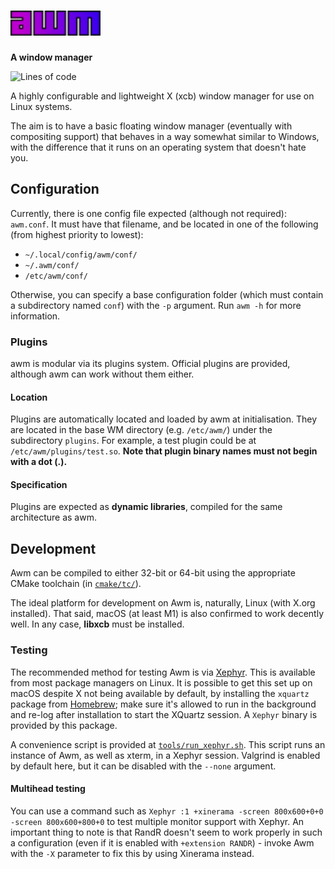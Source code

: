 # <img src="res/wm_logo_colours.svg" height=40>

**A window manager**

![Lines of code](https://www.aschey.tech/tokei/github.com/kosude/awm)


A highly configurable and lightweight X (xcb) window manager for use on Linux systems.

The aim is to have a basic floating window manager (eventually with compositing support) that behaves in a way somewhat similar to Windows, with the
difference that it runs on an operating system that doesn't hate you.


## Configuration

Currently, there is one config file expected (although not required): `awm.conf`. It must have that filename, and be located in one of the following
(from highest priority to lowest):
 - `~/.local/config/awm/conf/`
 - `~/.awm/conf/`
 - `/etc/awm/conf/`

Otherwise, you can specify a base configuration folder (which must contain a subdirectory named `conf`) with the `-p` argument. Run `awm -h` for more
information.


### Plugins

awm is modular via its plugins system. Official plugins are provided, although awm can work without them either.

#### Location

Plugins are automatically located and loaded by awm at initialisation. They are located in the base WM directory (e.g. `/etc/awm/`) under the
subdirectory `plugins`. For example, a test plugin could be at `/etc/awm/plugins/test.so`. **Note that plugin binary names must not begin with a dot
(.).**

#### Specification

Plugins are expected as **dynamic libraries**, compiled for the same architecture as awm.


## Development

Awm can be compiled to either 32-bit or 64-bit using the appropriate CMake toolchain (in [`cmake/tc/`](cmake/tc/)).

The ideal platform for development on Awm is, naturally, Linux (with X.org installed). That said, macOS (at least M1) is also confirmed to work
decently well. In any case, **libxcb** must be installed.

### Testing

The recommended method for testing Awm is via [Xephyr](https://wiki.archlinux.org/title/Xephyr). This is available from most package managers on
Linux. It is possible to get this set up on macOS despite X not being available by default, by installing the `xquartz` package from
[Homebrew](https://formulae.brew.sh/cask/xquartz); make sure it's allowed to run in the background and re-log after installation to start the
XQuartz session. A `Xephyr` binary is provided by this package.

A convenience script is provided at [`tools/run_xephyr.sh`](tools/run_xephyr.sh). This script runs an instance of Awm, as well as xterm, in a Xephyr
session. Valgrind is enabled by default here, but it can be disabled with the `--none` argument.

#### Multihead testing
You can use a command such as `Xephyr :1 +xinerama -screen 800x600+0+0 -screen 800x600+800+0` to test multiple monitor support with Xephyr. An
important thing to note is that RandR doesn't seem to work properly in such a configuration (even if it is enabled with `+extension RANDR`) - invoke
Awm with the `-X` parameter to fix this by using Xinerama instead.
